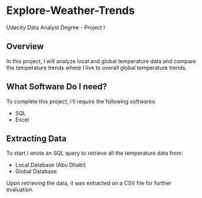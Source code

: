 # Explore-Weather-Trends
Udacity Data Analyst Degree - Project I

## Overview
In this project, I will analyze local and global temperature data and compare the temperature trends where I live to overall global temperature trends.

## What Software Do I need?
To complete this project, i'll require the following softwares:
- SQL
- Excel

## Extracting Data
To start I wrote an SQL query to retrieve all the temperature data from:
- Local Database (Abu Dhabi)
- Global Database

Upon retrieving the data, it was extracted on a CSV file for further evaluation.


